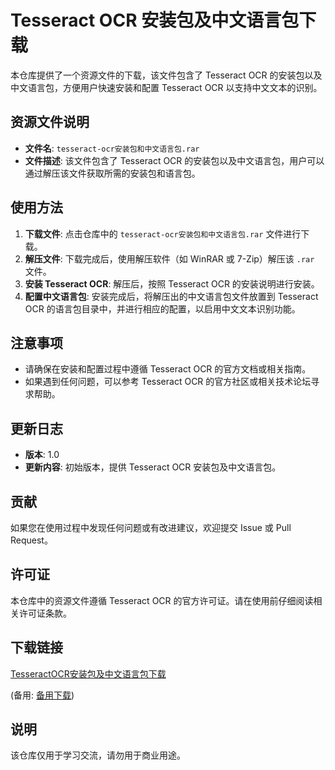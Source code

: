# Tesseract OCR 安装包及中文语言包下载

本仓库提供了一个资源文件的下载，该文件包含了 Tesseract OCR 的安装包以及中文语言包，方便用户快速安装和配置 Tesseract OCR 以支持中文文本的识别。

## 资源文件说明

- **文件名**: `tesseract-ocr安装包和中文语言包.rar`
- **文件描述**: 该文件包含了 Tesseract OCR 的安装包以及中文语言包，用户可以通过解压该文件获取所需的安装包和语言包。

## 使用方法

1. **下载文件**: 点击仓库中的 `tesseract-ocr安装包和中文语言包.rar` 文件进行下载。
2. **解压文件**: 下载完成后，使用解压软件（如 WinRAR 或 7-Zip）解压该 `.rar` 文件。
3. **安装 Tesseract OCR**: 解压后，按照 Tesseract OCR 的安装说明进行安装。
4. **配置中文语言包**: 安装完成后，将解压出的中文语言包文件放置到 Tesseract OCR 的语言包目录中，并进行相应的配置，以启用中文文本识别功能。

## 注意事项

- 请确保在安装和配置过程中遵循 Tesseract OCR 的官方文档或相关指南。
- 如果遇到任何问题，可以参考 Tesseract OCR 的官方社区或相关技术论坛寻求帮助。

## 更新日志

- **版本**: 1.0
- **更新内容**: 初始版本，提供 Tesseract OCR 安装包及中文语言包。

## 贡献

如果您在使用过程中发现任何问题或有改进建议，欢迎提交 Issue 或 Pull Request。

## 许可证

本仓库中的资源文件遵循 Tesseract OCR 的官方许可证。请在使用前仔细阅读相关许可证条款。

## 下载链接
[TesseractOCR安装包及中文语言包下载](https://pan.quark.cn/s/143d59c366bf) 

(备用: [备用下载](https://pan.baidu.com/s/15SYT_tjgf_FzLF6hwQsyOg?pwd=1234))

## 说明

该仓库仅用于学习交流，请勿用于商业用途。
